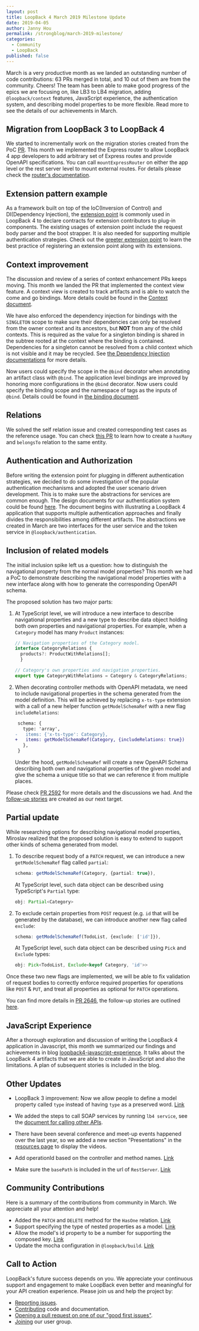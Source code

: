 ```yaml
---
layout: post
title: LoopBack 4 March 2019 Milestone Update
date: 2019-04-05
author: Janny Hou
permalink: /strongblog/march-2019-milestone/
categories:
  - Community
  - LoopBack
published: false
---
```


March is a very productive month as we landed an outstanding number of code contributions: 63 PRs merged in total, and 10 out of them are from the community. Cheers! The team has been able to make good progress of the epics we are focusing on, like LB3 to LB4 migration, adding `@loopback/context` features, JavaScript experience, the authentication system, and describing model properties to be more flexible. Read more to see the details of our achievements in March.

<!--more-->

## Migration from LoopBack 3 to LoopBack 4

We started to incrementally work on the migration stories created from the PoC [PR](https://github.com/strongloop/loopback-next/pull/2318). This month we implemented the Express router to allow LoopBack 4 app developers to add arbitrary set of Express routes and provide OpenAPI specifications. You can call `mountExpressRouter` on either the app level or the rest server level to mount external routes. For details please check the [router's documentation](https://loopback.io/doc/en/lb4/Routes.html#mounting-an-express-router).

## Extension pattern example

As a framework built on top of the IoC(Inversion of Control) and DI(Dependency Injection), the [extension point](https://wiki.eclipse.org/FAQ_What_are_extensions_and_extension_points%3F) is commonly used in LoopBack 4 to declare contracts for extension contributors to plug-in components. The existing usages of extension point include the request body parser and the boot strapper. It is also needed for supporting multiple authentication strategies. Check out the [greeter extension point](https://github.com/strongloop/loopback-next/tree/master/examples/greeter-extension) to learn the best practice of registering an extension point along with its extensions. 

## Context improvement

The discussion and review of a series of context enhancement PRs keeps moving. This month we landed the PR that implemented the context view feature. A context view is created to track artifacts and is able to watch the come and go bindings. More details could be found in the [Context document](https://loopback.io/doc/en/lb4/Context.html#context-view).

We have also enforced the dependency injection for bindings with the `SINGLETON` scope to make sure their dependencies can only be resolved from the owner context and its ancestors, but **NOT** from any of the child contexts. This is required as the value for a singleton binding is shared in the subtree rooted at the context where the binding is contained. Dependencies for a singleton cannot be resolved from a child context which is not visible and it may be recycled. See [the Dependency Injection documentations](https://loopback.io/doc/en/lb4/Dependency-injection.html#dependency-injection-for-bindings-with-different-scopes) for more details.

Now users could specify the scope in the `@bind` decorator when annotating an artifact class with `@bind`.
The application level bindings are improved by honoring more configurations in the `@bind` decorator. Now users could specify the binding scope and the namespace of tags as the inputs of `@bind`. Details could be found in [the binding document](https://loopback.io/doc/en/lb4/Binding.html#configure-binding-attributes-for-a-class).

## Relations

We solved the self relation issue and created corresponding test cases as the reference usage. You can check [this PR](https://github.com/strongloop/loopback-next/pull/2595) to learn how to create a `hasMany` and `belongsTo` relation to the same entity.

## Authentication and Authorization

Before writing the extension point for plugging in different authentication strategies, we decided to do some investigation of the popular authentication mechanisms and adopted the user scenario driven development. This is to make sure the abstractions for services are common enough. The design documents for our authentication system could be found [here](https://github.com/strongloop/loopback-next/blob/master/packages/authentication/docs/authentication-system.md). The document begins with illustrating a LoopBack 4 application that supports multiple authentication approaches and finally divides the responsibilities among different artifacts. The abstractions we created in March are two interfaces for the user service and the token service in `@loopback/authentication`.

## Inclusion of related models

The initial inclusion spike left us a question: how to distinguish the navigational property from the normal model properties? This month we had a PoC to demonstrate describing the navigational model properties with a new interface along with how to generate the corresponding OpenAPI schema.

The proposed solution has two major parts:

1. At TypeScript level, we will introduce a new interface to describe navigational properties and a new type to describe data object holding both own properties and navigational properties. For example, when a `Category` model has many `Product` instances:

    ```ts
    // Navigation properties of the Category model.
    interface CategoryRelations {
      products?: ProductWithRelations[];
	  }
    
    // Category's own properties and navigation properties.
    export type CategoryWithRelations = Category & CategoryRelations;
    ```
    
2. When decorating controller methods with OpenAPI metadata, we need to include navigational properties in the schema generated from the model definition. This will be achieved by replacing `x-ts-type` extension with a call of a new helper function `getModelSchemaRef` with a new flag `includeRelations`:

    ```diff
     schema: {
       type: 'array',
    -   items: {'x-ts-type': Category},
    +   items: getModelSchemaRef(Category, {includeRelations: true})
       },
     }
    ```

   Under the hood, `getModelSchemaRef` will create a new OpenAPI Schema describing both own and navigational properties of the given model and give the schema a unique title so that we can reference it from multiple places.
    
Please check [PR 2592](https://github.com/strongloop/loopback-next/pull/2592) for more details and the discussions we had. And the [follow-up stories](https://github.com/strongloop/loopback-next/issues/2152#issuecomment-475575548) are created as our next target.

## Partial update

While researching options for describing navigational model properties, Miroslav realized that the proposed solution is easy to extend to support other kinds of schema generated from model.

1. To describe request body of a `PATCH` request, we can introduce a new `getModelSchemaRef` flag called `partial`:

    ```ts
    schema: getModelSchemaRef(Category, {partial: true}),
    ```

   At TypeScript level, such data object can be described using TypeScript's `Partial` type:
   
   ```ts
   obj: Partial<Category>
   ```
   
2. To exclude certain properties from `POST` request (e.g. `id` that will be generated by the database), we can introduce another new flag called `exclude`:

    ```ts
    schema: getModelSchemaRef(TodoList, {exclude: ['id']}),
    ```
    
    At TypeScript level, such data object can be described using `Pick` and `Exclude` types:
  
    ```ts
    obj: Pick<TodoList, Exclude<keyof Category, 'id'>>
    ```

Once these two new flags are implemented, we will be able to fix validation of request bodies to correctly enforce required properties for operations like `POST` & `PUT`, and treat all properties as optional for `PATCH` operations.

You can find more details in [PR 2646](https://github.com/strongloop/loopback-next/pull/2646), the follow-up stories are outlined [here](https://github.com/strongloop/loopback-next/pull/2646#issuecomment-477503186).


## JavaScript Experience

After a thorough exploration and discussion of writing the LoopBack 4 application in Javascript, this month we summarized our findings and achievements in blog [loopback4-javascript-experience](https://strongloop.com/strongblog/loopback4-javascript-experience/). It talks about the LoopBack 4 artifacts that we are able to create in JavaScript and also the limitations. A plan of subsequent stories is included in the blog.

## Other Updates

* LoopBack 3 improvement: Now we allow people to define a model property called `type` instead of having `type` as a preserved word. [Link](https://github.com/strongloop/loopback/issues/4131)

* We added the steps to call SOAP services by running `lb4 service`, see the [document for calling other APIs](https://loopback.io/doc/en/lb4/Calling-other-APIs-and-web-services.html). 

* There have been several conference and meet-up events happened over the last year, so we added a new section "Presentations" in the [resources page](https://v4.loopback.io/resources.html) to display the videos.

* Add operationId based on the controller and method names. [Link](https://github.com/strongloop/loopback-next/pull/2533)

* Make sure the `basePath` is included in the url of `RestServer`. [Link](https://github.com/strongloop/loopback-next/pull/2560)

## Community Contributions

Here is a summary of the contributions from community in March. We appreciate all your attention and help!

* Added the `PATCH` and `DELETE` method for the `HasOne` relation. [Link](https://github.com/strongloop/loopback-next/commit/5936fb9c7224a024f7d406e8f05894cce460a4d4)
* Support specifying the type of nested properties as a model. [Link](https://github.com/strongloop/loopback-next/commit/d298ec898f3c52224a1844c5e41f0d52cd7ff569)
* Allow the model's id property to be a number for supporting the composed key. [Link](https://github.com/strongloop/loopback-next/commit/71292e9ac1b3d89ebfe284a659264cbb83dbe814)
* Update the mocha configuration in `@loopback/build`. [Link](https://github.com/strongloop/loopback-next/commit/c3d800700b253e97316fd0871641ea80fcb457f3)

## Call to Action

LoopBack's future success depends on you. We appreciate your continuous support and engagement to make LoopBack even better and meaningful for your API creation experience. Please join us and help the project by:

- [Reporting issues](https://github.com/strongloop/loopback-next/issues).
- [Contributing](https://github.com/strongloop/loopback-next/blob/master/docs/CONTRIBUTING.md)
  code and documentation.
- [Opening a pull request on one of our "good first issues"](https://github.com/strongloop/loopback-next/labels/good%20first%20issue).
- [Joining](https://github.com/strongloop/loopback-next/issues/110) our user group.
